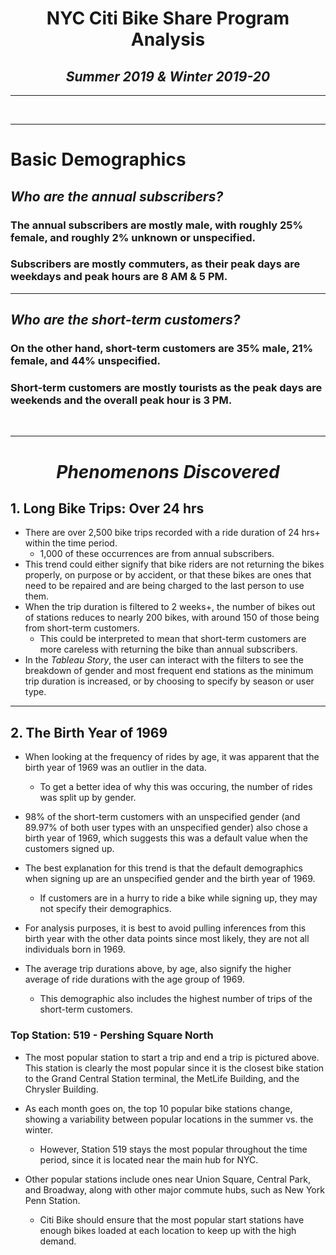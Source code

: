 <div style="text-align:center">
    <h1>NYC Citi Bike Share Program Analysis</h1>
    <h2><i>Summer 2019 & Winter 2019-20</i></h2>
</div>

<hr>

<div style="text-align:center">
</div>
<br>

<hr>

<h1>Basic Demographics</h1>

<h2><i>Who are the annual subscribers?</i></h3>
<h3> The annual subscribers are mostly male, with roughly 25% female, and roughly 2% unknown or unspecified.</h3>
<div style="text-align:center">
</div>

<h3>Subscribers are mostly commuters, as their peak days are weekdays and peak hours are 8 AM & 5 PM.</h3>




<hr>

<h2><i>Who are the short-term customers?</i></h2>
<h3>On the other hand, short-term customers are 35% male, 21% female, and 44% unspecified.</h3>
<div style="text-align:center">
</div>

<h3>Short-term customers are mostly tourists as the peak days are weekends and the overall peak hour is 3 PM.</h3>


<br>
<hr>

<div style="text-align:center">
    <h1><i>Phenomenons Discovered</i></h1>
</div>


## 1. Long Bike Trips: Over 24 hrs

- There are over 2,500 bike trips recorded with a ride duration of 24 hrs+ within the time period.
    - 1,000 of these occurrences are from annual subscribers.
- This trend could either signify that bike riders are not returning the bikes properly, on purpose or by accident, or that these bikes are ones that need to be repaired and are being charged to the last person to use them.
- When the trip duration is filtered to 2 weeks+, the number of bikes out of stations reduces to nearly 200 bikes, with around 150 of those being from short-term customers. 
    - This could be interpreted to mean that short-term customers are more careless with returning the bike than annual subscribers.
- In the *Tableau Story*, the user can interact with the filters to see the breakdown of gender and most frequent end stations as the minimum trip duration is increased, or by choosing to specify by season or user type.

<hr>

## 2. The Birth Year  of 1969

- When looking at the frequency of rides by age, it was apparent that the birth year of 1969 was an outlier in the data.
    - To get a better idea of why this was occuring, the number of rides was split up by gender.

- 98% of the short-term customers with an unspecified gender (and 89.97% of both user types with an unspecified gender) also chose a birth year of 1969, which suggests this was a default value when the customers signed up.
- The best explanation for this trend is that the default demographics when signing up are an unspecified gender and the birth year of 1969.    
    - If customers are in a hurry to ride a bike while signing up, they may not specify their demographics. 
- For analysis purposes, it is best to avoid pulling inferences from this birth year with the other data points since most likely, they are not all individuals born in 1969.


- The average trip durations above, by age, also signify the higher average of ride durations with the age group of 1969.
    - This demographic also includes the highest number of trips of the short-term customers.


<h3>Top Station: 519 -  Pershing Square North</h3>
<div style="text-align:center">
</div>


- The most popular station to start a trip and end a trip is pictured above. This station is clearly the most popular since it is the closest bike station to the Grand Central Station terminal, the MetLife Building, and the Chrysler Building.
- As each month goes on, the top 10 popular bike stations change, showing a variability between popular locations in the summer vs. the winter. 
    - However, Station 519 stays the most popular throughout the time period, since it is located near the main hub for NYC.

- Other popular stations include ones near Union Square, Central Park, and Broadway, along with other major commute hubs, such as New York Penn Station.
  - Citi Bike should ensure that the most popular start stations have enough bikes loaded at each location to keep up with the high demand.
